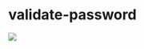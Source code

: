 # validate-password

![](https://github.com/ingridmielnik/validate-password/blob/feature/documentacao/assets/DesArquitetura.png)
